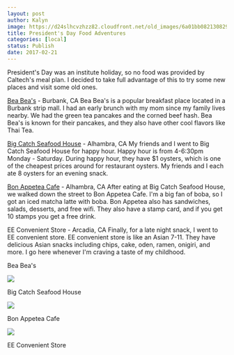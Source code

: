 ```yaml
---
layout: post
author: Kalyn
image: https://d24slhcvzhzz82.cloudfront.net/old_images/6a01bb08213082970d01b7c8d85959970b-pi.jpg
title: President's Day Food Adventures
categories: [local]
status: Publish
date: 2017-02-21
---
```


President's Day was an institute holiday, so no food was provided by Caltech's meal plan. I decided to take full advantage of this to try some new places and visit some old ones.

[Bea Bea's](https://www.yelp.com/biz/bea-beas-burbank) - Burbank, CA
Bea Bea's is a popular breakfast place located in a Burbank strip mall. I had an early brunch with my mom since my family lives nearby. We had the green tea pancakes and the corned beef hash. Bea Bea's is known for their pancakes, and they also have other cool flavors like Thai Tea.

[Big Catch Seafood House](https://www.yelp.com/biz/big-catch-seafood-house-alhambra) - Alhambra, CA
My friends and I went to Big Catch Seafood House for happy hour. Happy hour is from 4-6:30pm Monday - Saturday. During happy hour, they have $1 oysters, which is one of the cheapest prices around for restaurant oysters. My friends and I each ate 8 oysters for an evening snack.

[Bon Appetea Cafe](https://www.yelp.com/biz/bon-appetea-cafe-alhambra) - Alhambra, CA
After eating at Big Catch Seafood House, we walked down the street to Bon Appetea Cafe. I'm a big fan of boba, so I got an iced matcha latte with boba. Bon Appetea also has sandwiches, salads, desserts, and free wifi. They also have a stamp card, and if you get 10 stamps you get a free drink.

EE Convenient Store - Arcadia, CA
Finally, for a late night snack, I went to EE convenient store. EE convenient store is like an Asian 7-11. They have delicious Asian snacks including chips, cake, oden, ramen, onigiri, and more. I go here whenever I'm craving a taste of my childhood.

Bea Bea's


![](https://d24slhcvzhzz82.cloudfront.net/old_images/6a01bb08213082970d01bb097b88bc970d-pi.jpg)

Big Catch Seafood House


![](https://d24slhcvzhzz82.cloudfront.net/old_images/6a01bb08213082970d01bb097b88cd970d-pi.jpg)

Bon Appetea Cafe


![](https://d24slhcvzhzz82.cloudfront.net/old_images/6a01bb08213082970d01b7c8d85980970b-pi.jpg)

EE Convenient Store

